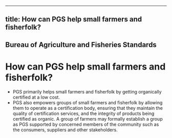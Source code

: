 --- 
 title: How can PGS help small farmers and fisherfolk?
 ---

## Bureau of Agriculture and Fisheries Standards

# How can PGS help small farmers and fisherfolk?


 - PGS primarily helps small farmers and fisherfolk by getting organically certified at a low cost.  
 - PGS also empowers groups of small farmers and fisherfolk by allowing them to operate as a certification body, ensuring that they maintain the quality of certification services, and the integrity of products being certified as organic. A group of farmers may formally establish a group as PGS supported by concerned members of the community such as the consumers, suppliers and other stakeholders.
